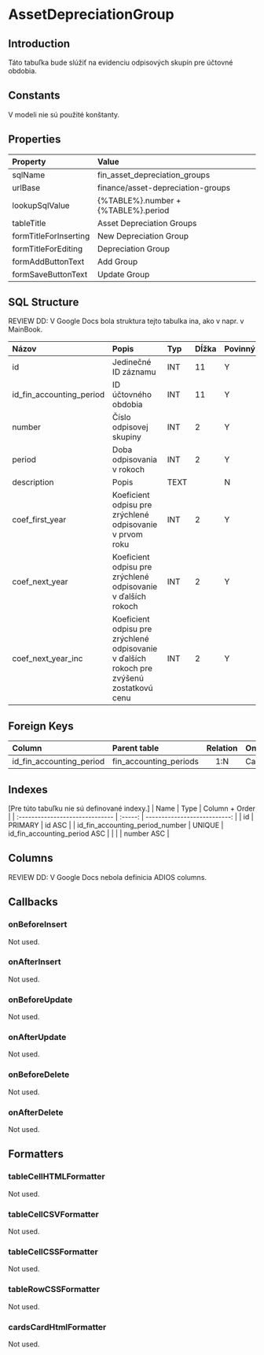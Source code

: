 # AssetDepreciationGroup

## Introduction
Táto tabuľka bude slúžiť na evidenciu odpisových skupín pre účtovné obdobia. 

## Constants
V modeli nie sú použité konštanty.

## Properties

| Property              | Value                               |
| :-------------------- | :---------------------------------- |
| sqlName               | fin_asset_depreciation_groups       |
| urlBase               | finance/asset-depreciation-groups   |
| lookupSqlValue        | {%TABLE%}.number + {%TABLE%}.period |
| tableTitle            | Asset Depreciation Groups           |
| formTitleForInserting | New Depreciation Group              |
| formTitleForEditing   | Depreciation Group                  |
| formAddButtonText     | Add Group                           |
| formSaveButtonText    | Update Group                        |

## SQL Structure

REVIEW DD: V Google Docs bola struktura tejto tabulka ina, ako v napr. v MainBook.

| Názov                    | Popis                                                                                     | Typ  | Dĺžka | Povinný |
| :----------------------- | :---------------------------------------------------------------------------------------- | :--- | :---- | :------ |
| id                       | Jedinečné ID záznamu                                                                      | INT  | 11    | Y       |
| id_fin_accounting_period | ID účtovného obdobia                                                                      | INT  | 11    | Y       |
| number                   | Číslo odpisovej skupiny                                                                   | INT  | 2     | Y       |
| period                   | Doba odpisovania v rokoch                                                                 | INT  | 2     | Y       |
| description              | Popis                                                                                     | TEXT |       | N       |
| coef_first_year          | Koeficient odpisu pre zrýchlené odpisovanie  v prvom roku                                 | INT  | 2     | Y       |
| coef_next_year           | Koeficient odpisu pre zrýchlené odpisovanie  v ďalších rokoch                             | INT  | 2     | Y       |
| coef_next_year_inc       | Koeficient odpisu pre zrýchlené odpisovanie  v ďalších rokoch pre zvýšenú zostatkovú cenu | INT  | 2     | Y       |

## Foreign Keys

| Column                   | Parent table           | Relation | OnUpdate | OnDelete |
| :----------------------- | :--------------------- | :------: | -------- | -------- |
| id_fin_accounting_period | fin_accounting_periods |   1:N    | Cascade  | Cascade  |

## Indexes
[Pre túto tabuľku nie sú definované indexy.]
| Name                            |  Type   |               Column + Order |
| :------------------------------ | :-----: | ---------------------------: |
| id                              | PRIMARY |                       id ASC |
| id_fin_accounting_period_number | UNIQUE  | id_fin_accounting_period ASC |
|                                 |         |                   number ASC |

## Columns

REVIEW DD: V Google Docs nebola definicia ADIOS columns.

## Callbacks

### onBeforeInsert
Not used.

### onAfterInsert
Not used.

### onBeforeUpdate
Not used.

### onAfterUpdate
Not used.

### onBeforeDelete
Not used.

### onAfterDelete
Not used.

## Formatters

### tableCellHTMLFormatter
Not used.

### tableCellCSVFormatter
Not used.

### tableCellCSSFormatter
Not used.

### tableRowCSSFormatter
Not used.

### cardsCardHtmlFormatter
Not used.
